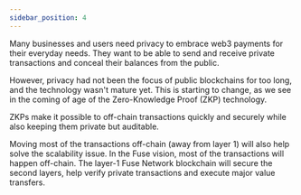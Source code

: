 ```yaml
---
sidebar_position: 4
---
```


Many businesses and users need privacy to embrace web3 payments for their everyday needs. They want to be able to send and receive private transactions and conceal their balances from the public.

However, privacy had not been the focus of public blockchains for too long, and the technology wasn't mature yet. This is starting to change, as we see in the coming of age of the Zero-Knowledge Proof (ZKP) technology.

ZKPs make it possible to off-chain transactions quickly and securely while also keeping them private but auditable.

Moving most of the transactions off-chain (away from layer 1) will also help solve the scalability issue. In the Fuse vision, most of the transactions will happen off-chain. The layer-1 Fuse Network blockchain will secure the second layers, help verify private transactions and execute major value transfers.
